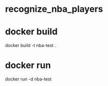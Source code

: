 # recognize_nba_players

# docker build
docker build -t nba-test .

# docker run

docker run -d nba-test